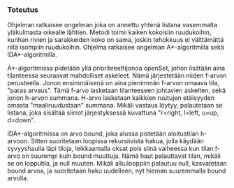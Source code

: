 ### Toteutus

Ohjelman ratkaisee ongelman joka on annettu yhtenä listana 
vasemmalta yläkulmasta oikealle lähtien. Metodi toimii kaiken kokoisiin ruudukoihin, kunhan rivien ja sarakkeiden koko on sama, joskin tehokkuus ei välttämättä riitä isompiin ruudukoihin. Ohjelma ratkaisee ongelman A*-algoritmilla sekä IDA*-algoritmilla.

A*-algoritmissa pidetään yllä prioriteeettijonoa openSet, johon lisätään aina tilanteessa seuraavat mahdolliset askeleet. Nämä järjestetään niiden f-arvon perusteella. Jonon ensimmäisenä on aina pienimmän f-arvon omaava tila, "paras arvaus". Tämä f-arvo lasketaan tilanteeseen johtavien askelten, sekä jonon h-arvon summana. H-arvo lasketaan kaikkien ruutujen etäisyyden omasta "maaliruudustaan" summana. Mikäli vastaus löytyy, palautetaan se listana, joka sisältää siirrot järjestyksessä kuvattuna "r=right, l=left, u=up, d=down".

IDA*-algoritmissa on arvo bound, joka alussa pistetään aloitustilan h-arvoon. Sitten suoritetaan loopissa rekursiivista hakua, jolla käydään syvyyshaulla läpi tiloja, leikkaamalla oksat pois siinä vaiheessa kun tilan f-arvo on suurempi kuin bound muuttuja. Nämä haut palauttavat tilan, mikäli se on lopputila, ja null muuten. Mikäli alkulooppiin palautuu null, kasvatetaan bound arvoa, ja suoritetaan haku uudelleen, nyt hieman suuremmalla bound arvolla.

